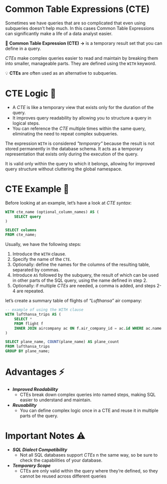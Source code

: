 # Common Table Expressions (CTE)

Sometimes we have queries that are so complicated that even using subqueries doesn’t help much. In this cases Common Table Expressions can significantly make a life of a data analyst easier.

<aside>

📖 **Common Table Expression (CTE)** **→** is a temporary result set that you can define in a query.

</aside>

*CTEs* make complex queries easier to read and maintain by breaking them into smaller, manageable parts. They are defined using the `WITH` keyword.

<aside>

💡 **CTEs** are often used as an alternative to subqueries.

</aside>

# CTE Logic 🧩

- A *CTE* is like a temporary view that exists only for the duration of the query.
- It improves query readability by allowing you to structure a query in logical steps.
- You can reference the *CTE* multiple times within the same query, eliminating the need to repeat complex subqueries.

The expression `WITH` is considered *"temporary"* because the result is not stored permanently in the database schema. It acts as a temporary representation that exists only during the execution of the query.

It is valid only within the query to which it belongs, allowing for improved query structure without cluttering the global namespace.

# CTE Example 🧪

Before looking at an example, let’s have a look at *CTE syntax*:

```sql
WITH cte_name (optional_column_names) AS (
    SELECT query
)

SELECT columns
FROM cte_name;
```

Usually, we have the following steps:

1. Introduce the `WITH` clause.
2. Specify the name of the `CTE`.
3. Optionally: define the names for the columns of the resulting table, separated by commas.
4. Introduce `AS` followed by the subquery, the result of which can be used in other parts of the SQL query, using the name defined in step 2.
5. Optionally: if multiple *CTEs* are needed, a comma is added, and steps 2-4 are repeated.

let’s create a summary table of flights of *“Lufthansa”* air company:

```sql
-- example of using the WITH clause
WITH lufthansa_trips AS (
    SELECT *
    FROM flight f
    INNER JOIN aircompany ac ON f.air_company_id = ac.id WHERE ac.name = "Lufthansa"
)

SELECT plane_name, COUNT(plane_name) AS plane_count
FROM lufthansa_trips 
GROUP BY plane_name;
```

# Advantages ⚡

- ***Improved Readability***
    - CTEs break down complex queries into named steps, making SQL easier to understand and maintain.
- ***Reusability***
    - You can define complex logic once in a CTE and reuse it in multiple parts of the query.

# Important Notes ⚠️

- ***SQL Dialect Compatibility***
    - Not all SQL databases support *CTEs* n the same way, so be sure to check the capabilities of your database.
- ***Temporary Scope***
    - CTEs are only valid within the query where they’re defined, so they cannot be reused across different queries